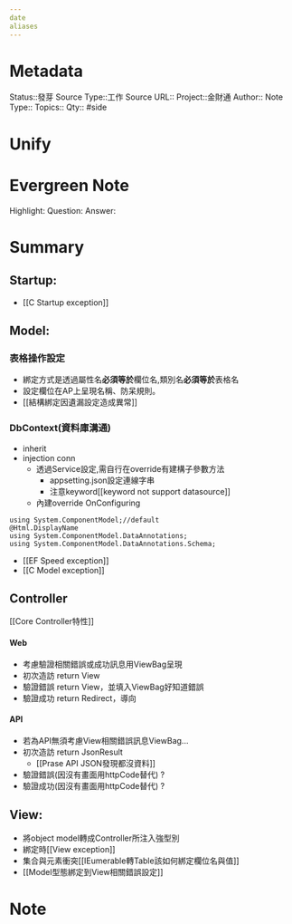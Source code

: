 ```yaml
---
date
aliases
---
```

# Metadata
Status::發芽
Source Type::工作
Source URL::
Project::金財通
Author::
Note Type::
Topics::
Qty::
#side 
# Unify

# Evergreen Note
Highlight:
Question:
Answer:
# Summary
## Startup:
- [[C Startup exception]]

## Model:
### 表格操作設定
- 綁定方式是透過屬性名**必須等於**欄位名,類別名**必須等於**表格名
- 設定欄位在AP上呈現名稱、防呆規則。
- [[結構綁定因遺漏設定造成異常]]

### DbContext(資料庫溝通)
  - inherit 
  - injection conn
    - 透過Service設定,需自行在override有建構子參數方法
      - appsetting.json設定連線字串
      - 注意keyword[[keyword not support datasource]]
    - 內建override OnConfiguring 
```
using System.ComponentModel;//default
@Html.DisplayName 
using System.ComponentModel.DataAnnotations;
using System.ComponentModel.DataAnnotations.Schema;
```
- [[EF Speed exception]]
- [[C Model exception]]

## Controller
[[Core Controller特性]]
#### Web
- 考慮驗證相關錯誤或成功訊息用ViewBag呈現
- 初次造訪 return View
- 驗證錯誤 return View，並填入ViewBag好知道錯誤
- 驗證成功 return Redirect，導向
#### API
- 若為API無須考慮View相關錯誤訊息ViewBag...
- 初次造訪 return JsonResult
  - [[Prase API JSON發現都沒資料]]
- 驗證錯誤(因沒有畫面用httpCode替代) ?
- 驗證成功(因沒有畫面用httpCode替代) ?
## View:
- 將object model轉成Controller所注入強型別
- 綁定時[[View exception]]
- 集合與元素衝突[[IEumerable轉Table該如何綁定欄位名與值]]
- [[Model型態綁定到View相關錯誤設定]]
# Note
